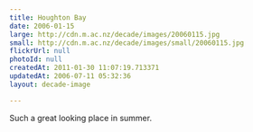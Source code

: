 ```yaml
---
title: Houghton Bay
date: 2006-01-15
large: http://cdn.m.ac.nz/decade/images/20060115.jpg
small: http://cdn.m.ac.nz/decade/images/small/20060115.jpg
flickrUrl: null
photoId: null
createdAt: 2011-01-30 11:07:19.713371
updatedAt: 2006-07-11 05:32:36
layout: decade-image

---
```

Such a great looking place in summer.
